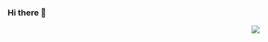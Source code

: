 ### Hi there 👋

<img align="right" src="https://github-readme-stats.vercel.app/api?username=Lonor&show_icons=true&icon_color=805AD5&text_color=718096&bg_color=ffffff&hide_title=true" />

<!--
**Lonor/Lonor** is a ✨ _special_ ✨ repository because its `README.md` (this file) appears on your GitHub profile.

Here are some ideas to get you started:

- 🔭 I’m currently working on ...
- 🌱 I’m currently learning ...
- 👯 I’m looking to collaborate on ...
- 🤔 I’m looking for help with ...
- 💬 Ask me about ...
- 📫 How to reach me: ...
- 😄 Pronouns: ...
- ⚡ Fun fact: ...
-->
